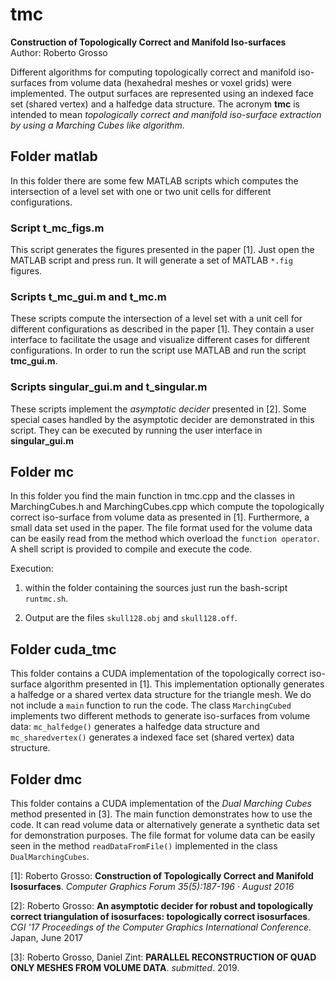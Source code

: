 # tmc

**Construction of Topologically Correct and Manifold Iso-surfaces** \
Author: Roberto Grosso

Different algorithms for computing topologically correct and manifold iso-surfaces from volume data (hexahedral meshes or voxel grids) were implemented. The output surfaces are represented using an indexed face set (shared vertex) and a halfedge data structure. The acronym **tmc** is intended to mean *topologically correct and manifold iso-surface extraction by using a Marching Cubes like algorithm*.

## Folder matlab

In this folder there are some few MATLAB scripts which computes the intersection of a level set with one or two unit cells for different configurations.

### Script t_mc_figs.m

This script generates the figures presented in the paper [1]. Just open the MATLAB script and press run. It will generate a set of  MATLAB `*.fig` figures. 

### Scripts t_mc_gui.m and t_mc.m

These scripts compute the intersection of a level set with a unit cell for different configurations as described in the paper [1]. They contain a user interface to facilitate the usage and visualize different cases for different configurations. In order to run the script use MATLAB and run the script **tmc_gui.m**.

### Scripts singular_gui.m and t_singular.m

These scripts implement the *asymptotic decider* presented in [2]. Some special cases handled by the asymptotic decider are demonstrated in this script. They can be executed by running the user interface in **singular_gui.m**

## Folder mc

In this folder you find the main function in tmc.cpp and the classes in MarchingCubes.h and MarchingCubes.cpp which compute the topologically correct iso-surface from volume data as presented in [1]. Furthermore, a small data set used in the paper. The file format used for the volume data can be easily read from the method which overload the `function operator`. A shell script is provided to compile and execute the code.

Execution:  

1) within the folder containing the sources just run the bash-script `runtmc.sh`.

2) Output are the files `skull128.obj` and `skull128.off`.

## Folder cuda_tmc

This folder contains a CUDA implementation of the topologically correct iso-surface algorithm presented in [1]. This implementation optionally generates a halfedge or a shared vertex data structure for the triangle mesh. We do not include a `main` function to run the code. The class `MarchingCubed` implements two different methods to generate iso-surfaces from volume data: `mc_halfedge()` generates a halfedge data structure and `mc_sharedvertex()` generates a indexed face set (shared vertex) data structure.

## Folder dmc

This folder contains a CUDA implementation of the *Dual Marching Cubes* method presented in [3]. The main function demonstrates how to use the code. It can read volume data or alternatively generate a synthetic data set for demonstration purposes. The file format for volume data can be easily seen in the method `readDataFromFile()` implemented in the class `DualMarchingCubes`.

[1]: Roberto Grosso: **Construction of Topologically Correct and Manifold Isosurfaces**. *Computer Graphics Forum 35(5):187-196 · August 2016*

[2]: Roberto Grosso: **An asymptotic decider for robust and topologically correct triangulation of isosurfaces: topologically correct isosurfaces**. *CGI '17 Proceedings of the Computer Graphics International Conference*. Japan, June 2017

[3]: Roberto Grosso, Daniel Zint: **PARALLEL RECONSTRUCTION OF QUAD ONLY MESHES FROM VOLUME DATA**. *submitted*. 2019.
